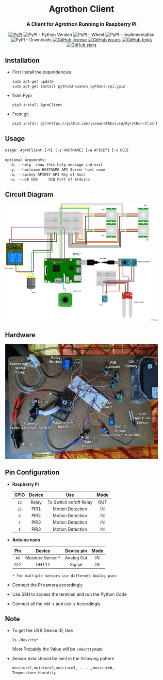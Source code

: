 <div align="center">
<h1>Agrothon Client</h1>
<h3>A Client for Agrothon Running in Raspberry Pi</h3>
<a href="https://pypi.org/project/AgroClient"><img alt="PyPI" src="https://img.shields.io/pypi/v/AgroClient?style=for-the-badge"></a>
<img alt="PyPI - Python Version" src="https://img.shields.io/pypi/pyversions/AgroClient?style=for-the-badge">
<img alt="PyPI - Wheel" src="https://img.shields.io/pypi/wheel/AgroClient?style=for-the-badge">
<img alt="PyPI - Implementation" src="https://img.shields.io/pypi/implementation/AgroClient?style=for-the-badge">
<img alt="PyPI - Downloads" src="https://img.shields.io/pypi/dm/AgroClient?style=for-the-badge">
<a href="https://github.com/viswanathbalusu/Agrothon-Client/blob/main/LICENSE"><img alt="GitHub license" src="https://img.shields.io/github/license/ViswanathBalusu/Agrothon-Client?style=for-the-badge"></a>
<a href="https://github.com/ViswanathBalusu/Agrothon-Client/issues"><img alt="GitHub issues" src="https://img.shields.io/github/issues/ViswanathBalusu/Agrothon-Client?style=for-the-badge"></a>
<a href="https://github.com/ViswanathBalusu/Agrothon-Client/network"><img alt="GitHub forks" src="https://img.shields.io/github/forks/ViswanathBalusu/Agrothon-Client?style=for-the-badge"></a>
<a href="https://github.com/ViswanathBalusu/Agrothon-Client/stargazers"><img alt="GitHub stars" src="https://img.shields.io/github/stars/ViswanathBalusu/Agrothon-Client?style=for-the-badge"></a>

</div>

## Installation
- First Install the dependencies
    ```
    sudo apt-get update
    sudo apt-get install python3-opencv python3-rpi.gpio
    ```
- from Pypi

    ```
    pip3 install AgroClient
    ```
- From git

  ```
  pip3 install git+https://github.com/viswanathbalusu/Agrothon-Client
  ```
## Usage

```
usage: AgroClient [-h] [-y HOSTNAME] [-a APIKEY] [-u USB]

optional arguments:
  -h, --help  show this help message and exit
  -y, --hostname HOSTNAME API Server host name
  -a, --apikey APIKEY API Key of host
  -u, --usb USB     USB Port of Arduino
```

## Circuit Diagram

![Circuit](https://raw.githubusercontent.com/viswanathbalusu/Agrothon-Client/main/images/CircuitDiagram.jpg)

## Hardware

![Hardware](https://raw.githubusercontent.com/viswanathbalusu/Agrothon-Client/main/images/projecthardware.jpg)
## Pin Configuration

- **Raspberry Pi**

    | GPIO | Device | Use | Mode |
    | :---: | :---: | :---: | :---: |
    | `12` | Relay | To Switch on/off Relay | OUT |
    | `25` | PIR1 | Motion Detection | IN |
    | `8` | PIR2 | Motion Detection | IN |
    | `7` | PIR3 | Motion Detection | IN |
    | `1` | PIR3 | Motion Detection | IN |

- **Arduino nano**

    | Pin | Device | Device pin | Mode |
    | :---: | :---: | :---: | :---: |
    | `A0` | Moisture Sensor* | Analog Out | IN |
    | `D12` | DHT11 | Signal | IN |
  
    ```* For multiple sensors use differnet Analog pins```

- Connect the Pi camera accordingly
- Use SSH to access the terminal and run the Python Code
- Connect all the `Vdd's` and `GND's` Accordingly

## Note
- To get the USB Device ID, Use
    ```
    ls /dev/tty*
    ```
    Most Probably the Value will be `/dev/ttyUSB0`

- Sensor data should be sent in the following pattern
  
    ```
    mositure1,moisture2,moisture3, .... ,moistureN, Temperature,Humidity 
    ```
